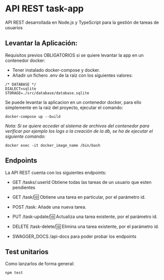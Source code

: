 
# API REST task-app 

API REST desarrollada en Node.js y TypeScript para la gestión de tareas de usuarios
## Levantar la Aplicación:

Requisitos previos OBLIGATORIOS si se quiere levantar la app en un contenedor docker:

* Tener instalado docker-compose y docker.
* Añadir un fichero .env de la raíz con los siguientes valores:

```console
/* DATABASE */
DIALECT=sqlite
STORAGE=./src/database/database.sqlite
```

Se puede levantar la aplicacion en un contenedor docker, para ello simplemente en la raiz del proyecto, ejecutar el comando:

```console
docker-compose up --build
```
_Nota: Si se quiere acceder al sistema de archivos del contenedor para verificar por ejemplo los logs o la creación de la db, se ha de ejecutar el siguiente comando:_

```console
docker exec -it docker_image_name /bin/bash
```

## Endpoints

La API REST cuenta con los siguientes endpoints:

* GET /tasks/:userId Obtiene todas las tareas de un usuario que esten pendientes

* GET /task/:id: Obtiene una tarea en particular, por el parámetro id.

* POST /task: Añade una nueva tarea.   

* PUT /task-update/:id: Actualiza una tarea existente, por el parámetro id.

* DELETE /task-delete/:id: Elimina una tarea existente, por el parámetro id.

* SWAGGER_DOCS /api-docs para poder probar los endpoints

## Test unitarios

Como lanzarlos de forma general:

```console
npm test
```

